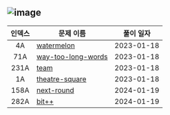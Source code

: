 <!-- Code Forces -->
![image](https://user-images.githubusercontent.com/49322948/159158565-ded8dc03-6676-496d-8496-1f9d05f3fb58.png) 
---
| 인덱스 | 문제 이름 | 풀이 일자 |
|:-:|-|-|
| 4A | [watermelon](./problems/watermelon) | 2023-01-18 |
| 71A | [way-too-long-words](./problems/way-too-long-words)| 2023-01-18 |
| 231A | [team](./problems/team/) | 2023-01-18|
| 1A | [theatre-square](./problems/theatre-square/) | 2023-01-18 |
| 158A | [next-round](.//Users/emayom/codeforces/problems/next-round) | 2024-01-19 | 
| 282A | [bit++](.//Users/emayom/codeforces/problems/bit++) | 2024-01-19 | 
